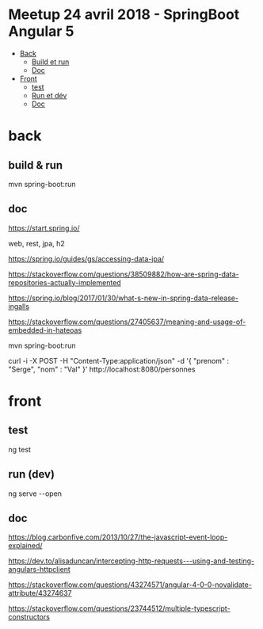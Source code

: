 # Meetup 24 avril 2018 - SpringBoot Angular 5

- [Back](#back)
  - [Build et run](#build--run)
  - [Doc](#doc)
- [Front](#front)
  - [test](#test)
  - [Run et dév](#run-dev)
  - [Doc](#doc)

# back

## build & run

mvn spring-boot:run

## doc

https://start.spring.io/

web, rest, jpa, h2

https://spring.io/guides/gs/accessing-data-jpa/

https://stackoverflow.com/questions/38509882/how-are-spring-data-repositories-actually-implemented

https://spring.io/blog/2017/01/30/what-s-new-in-spring-data-release-ingalls

https://stackoverflow.com/questions/27405637/meaning-and-usage-of-embedded-in-hateoas

mvn spring-boot:run

curl -i -X POST -H "Content-Type:application/json" -d '{ "prenom" : "Serge", "nom" : "Val" }' http://localhost:8080/personnes

# front

## test

ng test

## run (dev)

ng serve --open

## doc

https://blog.carbonfive.com/2013/10/27/the-javascript-event-loop-explained/

https://dev.to/alisaduncan/intercepting-http-requests---using-and-testing-angulars-httpclient

https://stackoverflow.com/questions/43274571/angular-4-0-0-novalidate-attribute/43274637

https://stackoverflow.com/questions/23744512/multiple-typescript-constructors
